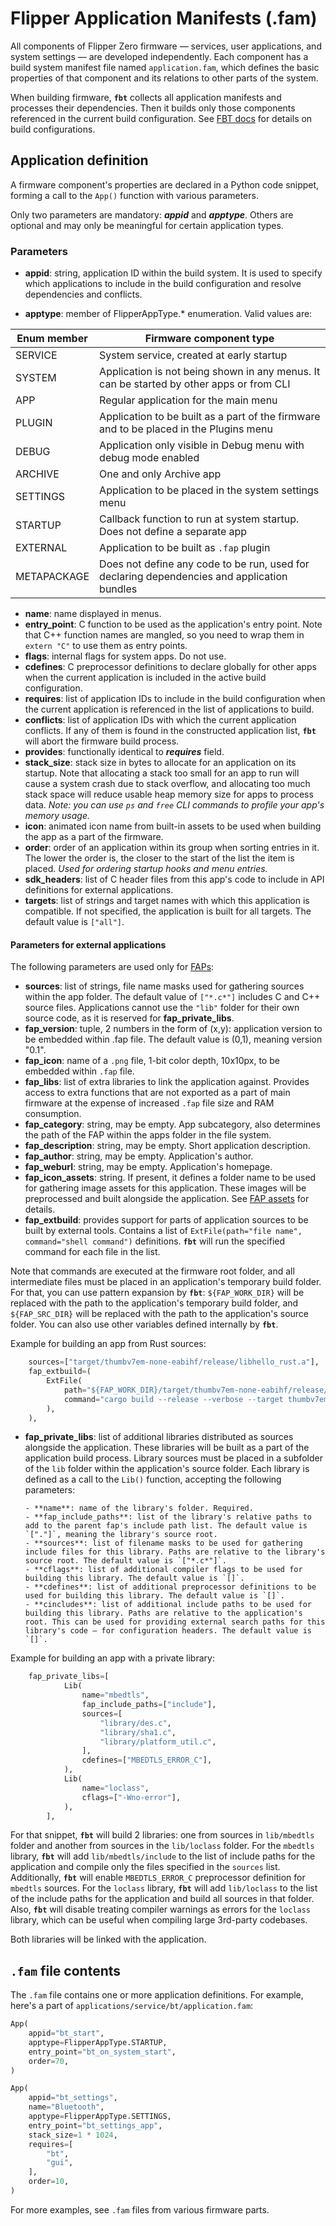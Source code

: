 # Flipper Application Manifests (.fam)

All components of Flipper Zero firmware — services, user applications, and system settings — are developed independently. Each component has a build system manifest file named `application.fam`, which defines the basic properties of that component and its relations to other parts of the system.

When building firmware, **`fbt`** collects all application manifests and processes their dependencies. Then it builds only those components referenced in the current build configuration. See [FBT docs](./fbt.md#firmware-application-set) for details on build configurations.

## Application definition

A firmware component's properties are declared in a Python code snippet, forming a call to the `App()` function with various parameters.

Only two parameters are mandatory: **_appid_** and **_apptype_**. Others are optional and may only be meaningful for certain application types.

### Parameters

- **appid**: string, application ID within the build system. It is used to specify which applications to include in the build configuration and resolve dependencies and conflicts.

- **apptype**: member of FlipperAppType.\* enumeration. Valid values are:

| Enum member | Firmware component type                                                                     |
| ----------- | ------------------------------------------------------------------------------------------- |
| SERVICE     | System service, created at early startup                                                    |
| SYSTEM      | Application is not being shown in any menus. It can be started by other apps or from CLI    |
| APP         | Regular application for the main menu                                                       |
| PLUGIN      | Application to be built as a part of the firmware and to be placed in the Plugins menu      |
| DEBUG       | Application only visible in Debug menu with debug mode enabled                              |
| ARCHIVE     | One and only Archive app                                                                    |
| SETTINGS    | Application to be placed in the system settings menu                                        |
| STARTUP     | Callback function to run at system startup. Does not define a separate app                  |
| EXTERNAL    | Application to be built as `.fap` plugin                                                    |
| METAPACKAGE | Does not define any code to be run, used for declaring dependencies and application bundles |

- **name**: name displayed in menus.
- **entry_point**: C function to be used as the application's entry point. Note that C++ function names are mangled, so you need to wrap them in `extern "C"` to use them as entry points.
- **flags**: internal flags for system apps. Do not use.
- **cdefines**: C preprocessor definitions to declare globally for other apps when the current application is included in the active build configuration.
- **requires**: list of application IDs to include in the build configuration when the current application is referenced in the list of applications to build.
- **conflicts**: list of application IDs with which the current application conflicts. If any of them is found in the constructed application list, **`fbt`** will abort the firmware build process.
- **provides**: functionally identical to **_requires_** field.
- **stack_size**: stack size in bytes to allocate for an application on its startup. Note that allocating a stack too small for an app to run will cause a system crash due to stack overflow, and allocating too much stack space will reduce usable heap memory size for apps to process data. _Note: you can use `ps` and `free` CLI commands to profile your app's memory usage._
- **icon**: animated icon name from built-in assets to be used when building the app as a part of the firmware.
- **order**: order of an application within its group when sorting entries in it. The lower the order is, the closer to the start of the list the item is placed. _Used for ordering startup hooks and menu entries._
- **sdk_headers**: list of C header files from this app's code to include in API definitions for external applications.
- **targets**: list of strings and target names with which this application is compatible. If not specified, the application is built for all targets. The default value is `["all"]`.

#### Parameters for external applications

The following parameters are used only for [FAPs](./AppsOnSDCard.md):

- **sources**: list of strings, file name masks used for gathering sources within the app folder. The default value of `["*.c*"]` includes C and C++ source files. Applications cannot use the `"lib"` folder for their own source code, as it is reserved for **fap_private_libs**.
- **fap_version**: tuple, 2 numbers in the form of (x,y): application version to be embedded within .fap file. The default value is (0,1), meaning version "0.1".
- **fap_icon**: name of a `.png` file, 1-bit color depth, 10x10px, to be embedded within `.fap` file.
- **fap_libs**: list of extra libraries to link the application against. Provides access to extra functions that are not exported as a part of main firmware at the expense of increased `.fap` file size and RAM consumption.
- **fap_category**: string, may be empty. App subcategory, also determines the path of the FAP within the apps folder in the file system.
- **fap_description**: string, may be empty. Short application description.
- **fap_author**: string, may be empty. Application's author.
- **fap_weburl**: string, may be empty. Application's homepage.
- **fap_icon_assets**: string. If present, it defines a folder name to be used for gathering image assets for this application. These images will be preprocessed and built alongside the application. See [FAP assets](./AppsOnSDCard.md#fap-assets) for details.
- **fap_extbuild**: provides support for parts of application sources to be built by external tools. Contains a list of `ExtFile(path="file name", command="shell command")` definitions. **`fbt`** will run the specified command for each file in the list.

Note that commands are executed at the firmware root folder, and all intermediate files must be placed in an application's temporary build folder. For that, you can use pattern expansion by **`fbt`**: `${FAP_WORK_DIR}` will be replaced with the path to the application's temporary build folder, and `${FAP_SRC_DIR}` will be replaced with the path to the application's source folder. You can also use other variables defined internally by **`fbt`**.

Example for building an app from Rust sources:

```python
    sources=["target/thumbv7em-none-eabihf/release/libhello_rust.a"],
    fap_extbuild=(
        ExtFile(
            path="${FAP_WORK_DIR}/target/thumbv7em-none-eabihf/release/libhello_rust.a",
            command="cargo build --release --verbose --target thumbv7em-none-eabihf --target-dir ${FAP_WORK_DIR}/target --manifest-path ${FAP_SRC_DIR}/Cargo.toml",
        ),
    ),
```

- **fap_private_libs**: list of additional libraries distributed as sources alongside the application. These libraries will be built as a part of the application build process.
  Library sources must be placed in a subfolder of the `lib` folder within the application's source folder.
  Each library is defined as a call to the `Lib()` function, accepting the following parameters:

      - **name**: name of the library's folder. Required.
      - **fap_include_paths**: list of the library's relative paths to add to the parent fap's include path list. The default value is `["."]`, meaning the library's source root.
      - **sources**: list of filename masks to be used for gathering include files for this library. Paths are relative to the library's source root. The default value is `["*.c*"]`.
      - **cflags**: list of additional compiler flags to be used for building this library. The default value is `[]`.
      - **cdefines**: list of additional preprocessor definitions to be used for building this library. The default value is `[]`.
      - **cincludes**: list of additional include paths to be used for building this library. Paths are relative to the application's root. This can be used for providing external search paths for this library's code — for configuration headers. The default value is `[]`.

Example for building an app with a private library:

```python
    fap_private_libs=[
            Lib(
                name="mbedtls",
                fap_include_paths=["include"],
                sources=[
                    "library/des.c",
                    "library/sha1.c",
                    "library/platform_util.c",
                ],
                cdefines=["MBEDTLS_ERROR_C"],
            ),
            Lib(
                name="loclass",
                cflags=["-Wno-error"],
            ),
        ],
```

For that snippet, **`fbt`** will build 2 libraries: one from sources in `lib/mbedtls` folder and another from sources in the `lib/loclass` folder. For the `mbedtls` library, **`fbt`** will add `lib/mbedtls/include` to the list of include paths for the application and compile only the files specified in the `sources` list. Additionally, **`fbt`** will enable `MBEDTLS_ERROR_C` preprocessor definition for `mbedtls` sources.
For the `loclass` library, **`fbt`** will add `lib/loclass` to the list of the include paths for the application and build all sources in that folder. Also, **`fbt`** will disable treating compiler warnings as errors for the `loclass` library, which can be useful when compiling large 3rd-party codebases.

Both libraries will be linked with the application.

## `.fam` file contents

The `.fam` file contains one or more application definitions. For example, here's a part of `applications/service/bt/application.fam`:

```python
App(
    appid="bt_start",
    apptype=FlipperAppType.STARTUP,
    entry_point="bt_on_system_start",
    order=70,
)

App(
    appid="bt_settings",
    name="Bluetooth",
    apptype=FlipperAppType.SETTINGS,
    entry_point="bt_settings_app",
    stack_size=1 * 1024,
    requires=[
        "bt",
        "gui",
    ],
    order=10,
)
```

For more examples, see `.fam` files from various firmware parts.
